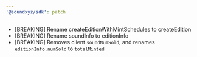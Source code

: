 ```yaml
---
'@soundxyz/sdk': patch
---
```


- [BREAKING] Rename createEditionWithMintSchedules to createEdition
- [BREAKING] Rename soundInfo to editionInfo
- [BREAKING] Removes client `soundNumSold`, and renames `editionInfo.numSold` to `totalMinted` 
